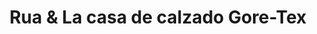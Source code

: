 ---
title: "Rua & La casa de calzado Gore-Tex"
url: /melide/rua-y-la-casa-de-calzado-gore-tex/
shop: exterior
---